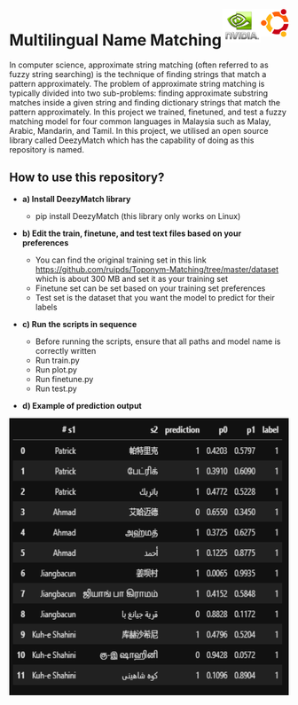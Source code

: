 <div style="text-align:right"><img src="./references/ubuntu_small.png" width="50" height="50" align="right"/></div>
<div style="text-align:right"><img src="./references/cuda.png" width="70" height="60" align="right"/></div>

# Multilingual Name Matching
In computer science, approximate string matching (often referred to as fuzzy string searching) is the technique of finding strings that match a pattern approximately. The problem of approximate string matching is typically divided into two sub-problems: finding approximate substring matches inside a given string and finding dictionary strings that match the pattern approximately. In this project we trained, finetuned, and test a fuzzy matching model for four common languages in Malaysia such as Malay, Arabic, Mandarin, and Tamil. In this project, we utilised an open source library called DeezyMatch which has the capability of doing as this repository is named.

## How to use this repository?
- <b>a) Install DeezyMatch library</b>
  - pip install DeezyMatch (this library only works on Linux)
  
- <b>b) Edit the train, finetune, and test text files based on your preferences</b>
  - You can find the original training set in this link https://github.com/ruipds/Toponym-Matching/tree/master/dataset which is about 300 MB and set it as your training set
  - Finetune set can be set based on your training set preferences
  - Test set is the dataset that you want the model to predict for their labels
  
- <b>c) Run the scripts in sequence</b>
  - Before running the scripts, ensure that all paths and model name is correctly written
  - Run train.py
  - Run plot.py
  - Run finetune.py
  - Run test.py

- <b>d) Example of prediction output</b>

<img src="./references/output.PNG" width="600" height="500" align="center"/>
